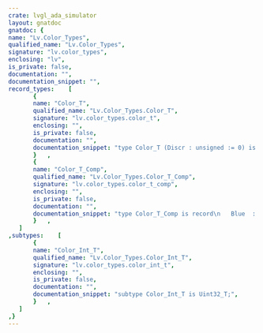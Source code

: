 ```yaml
---
crate: lvgl_ada_simulator
layout: gnatdoc
gnatdoc: {
name: "Lv.Color_Types",
qualified_name: "Lv.Color_Types",
signature: "lv.color_types",
enclosing: "lv",
is_private: false,
documentation: "",
documentation_snippet: "",
record_types:    [
       {
       name: "Color_T",
       qualified_name: "Lv.Color_Types.Color_T",
       signature: "lv.color_types.color_t",
       enclosing: "",
       is_private: false,
       documentation: "",
       documentation_snippet: "type Color_T (Discr : unsigned := 0) is record\n   case Discr is\n      when 0 =>\n         Comp : aliased Color_T_Comp;\n      when others =>\n         Full : aliased Color_Int_T;\n   end case;\nend record\n  with Pack, Object_Size => 32;",
       }   ,
       {
       name: "Color_T_Comp",
       qualified_name: "Lv.Color_Types.Color_T_Comp",
       signature: "lv.color_types.color_t_comp",
       enclosing: "",
       is_private: false,
       documentation: "",
       documentation_snippet: "type Color_T_Comp is record\n   Blue  : aliased Uint8_T;\n   Green : aliased Uint8_T;\n   Red   : aliased Uint8_T;\n   Alpha : aliased Uint8_T;\nend record\nwith Pack, Object_Size => 32;",
       }   ,
   ]
,subtypes:    [
       {
       name: "Color_Int_T",
       qualified_name: "Lv.Color_Types.Color_Int_T",
       signature: "lv.color_types.color_int_t",
       enclosing: "",
       is_private: false,
       documentation: "",
       documentation_snippet: "subtype Color_Int_T is Uint32_T;",
       }   ,
   ]
,}
---
```

